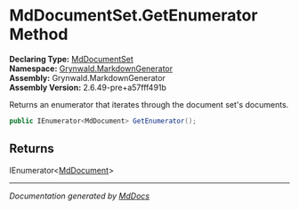 ﻿<!--  
  <auto-generated>   
    The contents of this file were generated by a tool.  
    Changes to this file may be list if the file is regenerated  
  </auto-generated>   
-->

# MdDocumentSet.GetEnumerator Method

**Declaring Type:** [MdDocumentSet](../index.md)  
**Namespace:** [Grynwald.MarkdownGenerator](../../index.md)  
**Assembly:** Grynwald.MarkdownGenerator  
**Assembly Version:** 2.6.49\-pre+a57fff491b

Returns an enumerator that iterates through the document set's documents.

```csharp
public IEnumerator<MdDocument> GetEnumerator();
```

## Returns

IEnumerator\<[MdDocument](../../MdDocument/index.md)\>

___

*Documentation generated by [MdDocs](https://github.com/ap0llo/mddocs)*
